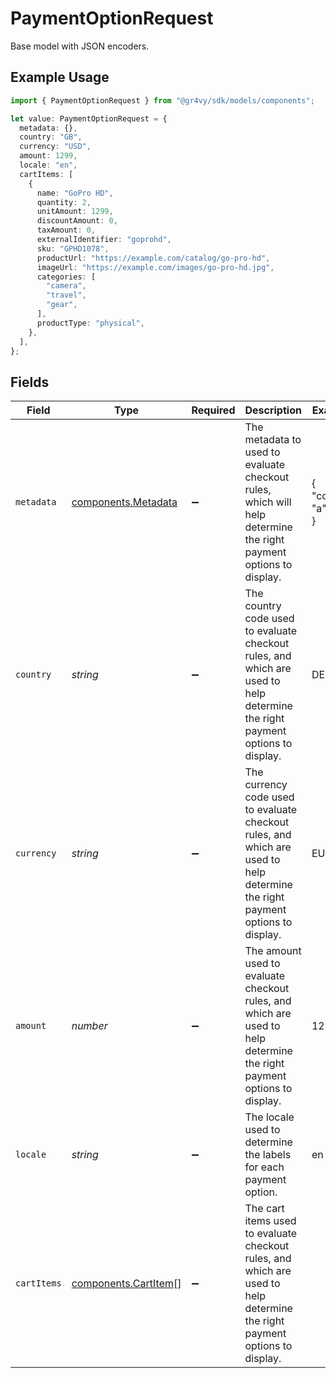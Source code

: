# PaymentOptionRequest

Base model with JSON encoders.

## Example Usage

```typescript
import { PaymentOptionRequest } from "@gr4vy/sdk/models/components";

let value: PaymentOptionRequest = {
  metadata: {},
  country: "GB",
  currency: "USD",
  amount: 1299,
  locale: "en",
  cartItems: [
    {
      name: "GoPro HD",
      quantity: 2,
      unitAmount: 1299,
      discountAmount: 0,
      taxAmount: 0,
      externalIdentifier: "goprohd",
      sku: "GPHD1078",
      productUrl: "https://example.com/catalog/go-pro-hd",
      imageUrl: "https://example.com/images/go-pro-hd.jpg",
      categories: [
        "camera",
        "travel",
        "gear",
      ],
      productType: "physical",
    },
  ],
};
```

## Fields

| Field                                                                                                                         | Type                                                                                                                          | Required                                                                                                                      | Description                                                                                                                   | Example                                                                                                                       |
| ----------------------------------------------------------------------------------------------------------------------------- | ----------------------------------------------------------------------------------------------------------------------------- | ----------------------------------------------------------------------------------------------------------------------------- | ----------------------------------------------------------------------------------------------------------------------------- | ----------------------------------------------------------------------------------------------------------------------------- |
| `metadata`                                                                                                                    | [components.Metadata](../../models/components/metadata.md)                                                                    | :heavy_minus_sign:                                                                                                            | The metadata to used to evaluate checkout rules, which will help determine the right payment options to display.              | {<br/>"cohort": "a"<br/>}                                                                                                     |
| `country`                                                                                                                     | *string*                                                                                                                      | :heavy_minus_sign:                                                                                                            | The country code used to evaluate checkout rules, and which are used to help determine the right payment options to display.  | DE                                                                                                                            |
| `currency`                                                                                                                    | *string*                                                                                                                      | :heavy_minus_sign:                                                                                                            | The currency code used to evaluate checkout rules, and which are used to help determine the right payment options to display. | EUR                                                                                                                           |
| `amount`                                                                                                                      | *number*                                                                                                                      | :heavy_minus_sign:                                                                                                            | The amount used to evaluate checkout rules, and which are used to help determine the right payment options to display.        | 1299                                                                                                                          |
| `locale`                                                                                                                      | *string*                                                                                                                      | :heavy_minus_sign:                                                                                                            | The locale used to determine the labels for each payment option.                                                              | en                                                                                                                            |
| `cartItems`                                                                                                                   | [components.CartItem](../../models/components/cartitem.md)[]                                                                  | :heavy_minus_sign:                                                                                                            | The cart items used to evaluate checkout rules, and which are used to help determine the right payment options to display.    |                                                                                                                               |